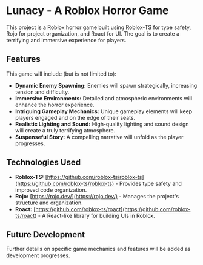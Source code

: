 # Lunacy - A Roblox Horror Game

This project is a Roblox horror game built using Roblox-TS for type safety, Rojo for project organization, and Roact for UI.  The goal is to create a terrifying and immersive experience for players.

## Features

This game will include (but is not limited to):

* **Dynamic Enemy Spawning:** Enemies will spawn strategically, increasing tension and difficulty.
* **Immersive Environments:**  Detailed and atmospheric environments will enhance the horror experience.
* **Intriguing Gameplay Mechanics:**  Unique gameplay elements will keep players engaged and on the edge of their seats.
* **Realistic Lighting and Sound:**  High-quality lighting and sound design will create a truly terrifying atmosphere.
* **Suspenseful Story:** A compelling narrative will unfold as the player progresses.

## Technologies Used

* **Roblox-TS:**  [https://github.com/roblox-ts/roblox-ts](https://github.com/roblox-ts/roblox-ts) - Provides type safety and improved code organization.
* **Rojo:** [https://rojo.dev/](https://rojo.dev/) - Manages the project's structure and organization.
* **Roact:** [https://github.com/roblox-ts/roact](https://github.com/roblox-ts/roact) -  A React-like library for building UIs in Roblox.

## Future Development
Further details on specific game mechanics and features will be added as development progresses.
